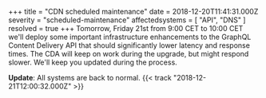 +++
title = "CDN scheduled maintenance"
date = 2018-12-20T11:41:31.000Z
severity = "scheduled-maintenance"
affectedsystems = [
  "API",
  "DNS"
]
resolved = true
+++
Tomorrow, Friday 21st from 9:00 CET to 10:00 CET we'll deploy some important infrastructure enhancements to the GraphQL Content Delivery API that should significantly lower latency and response times. The CDA will keep on work during the upgrade, but might respond slower. We'll keep you updated during the process.


**Update**: All systems are back to normal. {{< track "2018-12-21T12:00:32.000Z" >}}
